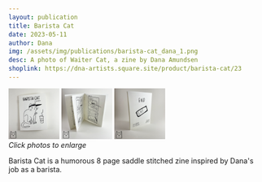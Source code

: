 ```yaml
---
layout: publication
title: Barista Cat
date: 2023-05-11
author: Dana
img: /assets/img/publications/barista-cat_dana_1.png
desc: A photo of Waiter Cat, a zine by Dana Amundsen
shoplink: https://dna-artists.square.site/product/barista-cat/23
---
```


<a href="/assets/img/publications/barista-cat_dana_1.png"><img src="/assets/img/publications/barista-cat_dana_1.png" alt="A photo of Barista Cat, a zine by Dana Amundsen. The cover shows a cat wearing a nametag and visor." width="100"></a>
<a href="/assets/img/publications/barista-cat_dana_2.png"><img src="/assets/img/publications/barista-cat_dana_2.png" alt="A photo of the interior pages of the book." width="100"></a>
<a href="/assets/img/publications/barista-cat_dana_3.png"><img src="/assets/img/publications/barista-cat_dana_3.png" alt="The back cover of the zine which shows a nametab and reads 'END'." width="100"></a>  
*Click photos to enlarge*

Barista Cat is a humorous 8 page saddle stitched zine inspired by Dana's job as a barista.
